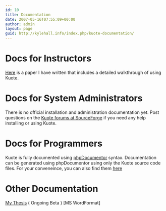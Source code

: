 ```yaml
---
id: 10
title: Documentation
date: 2007-05-16T07:55:09+00:00
author: admin
layout: page
guid: http://kylehall.info/index.php/kuote-documentation/
---
```

# Docs for Instructors

[Here](http://kuote.sourceforge.net/doc/paper/Kuote.htm) is a paper I have written that includes a detailed walkthrough of using Kuote.

# Docs for System Administrators

There is no official installation and administration documentation yet. Post questions on the <a href="http://http://sourceforge.net/forum/?group_id=101242" title="Kuote Forums on SourceForge.net" target="_blank">Kuote forums at SourceForge</a> if you need any help installing or using Kuote.

# Docs for Programmers

Kuote is fully documented using <a href="http://www.phpdoc.org/" title="phpDocumumentor Webste" target="_blank">phpDocumentor</a> syntax. Documentation can be generated using phpDocumentor using only the Kuote source code files. For your conveneince, you can also find them <a href="http://kuote.sourceforge.net/doc/phpDocumentor/classtrees_Kuote.html" target="_blank">here</a>

# Other Documentation

[My Thesis](/files/Kuote.doc) ( Ongoing Beta ) [MS WordFormat]